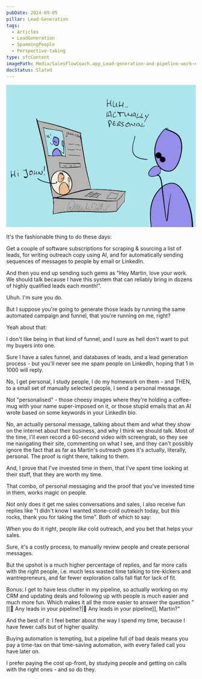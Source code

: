 ```yaml
---
pubDate: 2024-09-05
pillar: Lead-Generation
tags:
  - Articles
  - LeadGeneration
  - SpammingPeople
  - Perspective-taking
type: sfcContent
imagePath: Media/SalesFlowCoach.app_Lead-generation-and-pipeline-work-effectiveness_MartinStellar.jpeg
docStatus: Slated
---
```


![](Media/SalesFlowCoach.app_Lead-generation-and-pipeline-work-effectiveness_MartinStellar.jpeg)

It's the fashionable thing to do these days:

Get a couple of software subscriptions for scraping & sourcing a list of leads, for writing outreach copy using AI, and for automatically sending sequences of messages to people by email or LinkedIn.

And then you end up sending such gems as "Hey Martin, love your work. We should talk because I have this system that can reliably bring in dozens of highly qualified leads each month!".

Uhuh. I'm sure you do.

But I suppose you're going to generate those leads by running the same automated campaign and funnel, that you're running on me, right?

Yeah about that:

I don't like being in that kind of funnel, and I sure as hell don't want to put my buyers into one.

Sure I have a sales funnel, and databases of leads, and a lead generation process - but you'll never see me spam people on LinkedIn, hoping that 1 in 1000 will reply.

No, I get personal, I study people, I do my homework on them - and THEN, to a small set of manually selected people, I send a personal message.

Not "personalised" - those cheesy images where they're holding a coffee-mug with your name super-imposed on it, or those stupid emails that an AI wrote based on some keywords in your LinkedIn bio.

No, an actually personal message, talking about them and what they show on the internet about their business, and why I think we should talk. Most of the time, I'll even record a 60-second video with screengrab, so they see me navigating their site, commenting on what I see, and they can't possibly ignore the fact that as far as Martin's outreach goes it's actually, literally, personal. The proof is right there, talking to them.

And, I prove that I've invested time in them, that I've spent time looking at their stuff, that they are worth my time.

That combo, of personal messaging and the proof that you've invested time in them, works magic on people.

Not only does it get me sales conversations and sales, I also receive fun replies like "I didn't know I wanted stone-cold outreach today, but this rocks, thank you for taking the time". Both of which to say:

When you do it right, people *like* cold outreach, and you bet that helps your sales.

Sure, it's a costly process, to manually review people and create personal messages.

But the upshot is a much higher percentage of replies, and far more calls with the right people, i.e. much less wasted time talking to tire-kickers and wantrepreneurs, and far fewer exploration calls fall flat for lack of fit.

Bonus: I get to have less clutter in my pipeline, so actually working on my CRM and updating deals and following up with people is much easier and much more fun. Which makes it all the more easier to answer the question "[[📄 Any leads in your pipeline?|📄 Any leads in your pipeline]], Martin?"

And the best of it: I feel better about the way I spend my time, because I have fewer calls but of higher quality.

Buying automation is tempting, but a pipeline full of bad deals means you pay a time-tax on that time-saving automation, with every failed call you have later on.

I prefer paying the cost up-front, by studying people and getting on calls with the right ones - and so do they.
